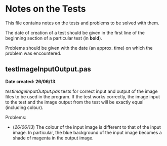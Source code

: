 Notes on the Tests
====================

This file contains notes on the tests and problems to be solved with them.

The date of creation of a test should be given in the first line of the beginning section of a particular test (in **bold**).

Problems should be given with the date (an approx. time) on which the problem was encountered.

testImageInputOutput.pas
--------------------------

**Date created: 26/06/13**.

*testImageInputOutput.pas* tests for correct input and output of the image files to be used in the program. If the test works correctly, the image input to the test and the image output from the test will be exactly equal (including colour).

Problems:

* (*26/06/13*) The colour of the input image is different to that of the input image. In particular, the blue background of the input image becomes a shade of magenta in the output image.
